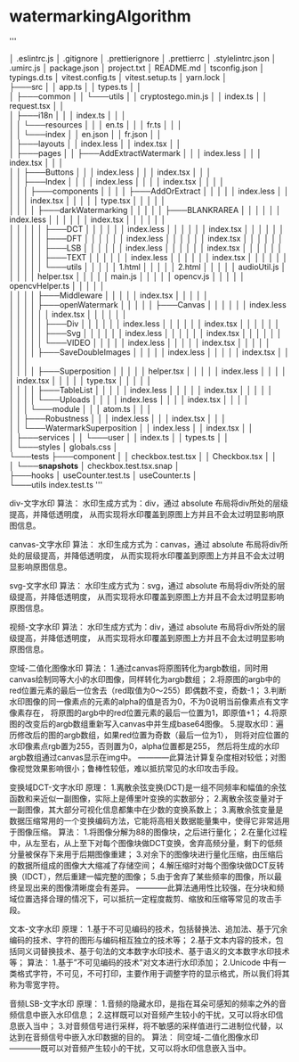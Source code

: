 # watermarkingAlgorithm

'''

│   .eslintrc.js
│   .gitignore
│   .prettierignore
│   .prettierrc
│   .stylelintrc.json
│   .umirc.js
│   package.json
│   project.txt
│   README.md
│   tsconfig.json
│   typings.d.ts
│   vitest.config.ts
│   vitest.setup.ts
│   yarn.lock
│   
├───src
│   │   app.ts
│   │   types.ts
│   │   
│   ├───common
│   │   └───utils
│   │           cryptostego.min.js
│   │           index.ts
│   │           request.tsx
│   │           
│   ├───i18n
│   │   │   index.ts
│   │   │   
│   │   └───resources
│   │       │   en.ts
│   │       │   fr.ts
│   │       │   
│   │       └───index
│   │               en.json
│   │               fr.json
│   │               
│   ├───layouts
│   │       index.less
│   │       index.tsx
│   │       
│   ├───pages
│   │   ├───AddExtractWatermark
│   │   │       index.less
│   │   │       index.tsx
│   │   │       
│   │   ├───Buttons
│   │   │       index.less
│   │   │       index.tsx
│   │   │       
│   │   ├───Index
│   │   │   │   index.less
│   │   │   │   index.tsx
│   │   │   │   
│   │   │   ├───components
│   │   │   │   ├───AddOrExtract
│   │   │   │   │       index.less
│   │   │   │   │       index.tsx
│   │   │   │   │       type.tsx
│   │   │   │   │       
│   │   │   │   ├───darkWatermarking
│   │   │   │   │   ├───BLANKRAREA
│   │   │   │   │   │       index.less
│   │   │   │   │   │       index.tsx
│   │   │   │   │   │       
│   │   │   │   │   ├───DCT
│   │   │   │   │   │       index.less
│   │   │   │   │   │       index.tsx
│   │   │   │   │   │       
│   │   │   │   │   ├───DFT
│   │   │   │   │   │       index.less
│   │   │   │   │   │       index.tsx
│   │   │   │   │   │       
│   │   │   │   │   ├───LSB
│   │   │   │   │   │       index.less
│   │   │   │   │   │       index.tsx
│   │   │   │   │   │       
│   │   │   │   │   ├───TEXT
│   │   │   │   │   │       index.less
│   │   │   │   │   │       index.tsx
│   │   │   │   │   │       
│   │   │   │   │   └───utils
│   │   │   │   │           1.html
│   │   │   │   │           2.html
│   │   │   │   │           audioUtil.js
│   │   │   │   │           helper.tsx
│   │   │   │   │           main.js
│   │   │   │   │           opencv.js
│   │   │   │   │           opencvHelper.ts
│   │   │   │   │           
│   │   │   │   ├───Middleware
│   │   │   │   │       index.tsx
│   │   │   │   │       
│   │   │   │   ├───openWatermark
│   │   │   │   │   ├───Canvas
│   │   │   │   │   │       index.less
│   │   │   │   │   │       index.tsx
│   │   │   │   │   │       
│   │   │   │   │   ├───Div
│   │   │   │   │   │       index.less
│   │   │   │   │   │       index.tsx
│   │   │   │   │   │       
│   │   │   │   │   ├───Svg
│   │   │   │   │   │       index.less
│   │   │   │   │   │       index.tsx
│   │   │   │   │   │       
│   │   │   │   │   └───VIDEO
│   │   │   │   │           index.less
│   │   │   │   │           index.tsx
│   │   │   │   │           
│   │   │   │   ├───SaveDoubleImages
│   │   │   │   │       index.less
│   │   │   │   │       index.tsx
│   │   │   │   │       
│   │   │   │   ├───Superposition
│   │   │   │   │       helper.tsx
│   │   │   │   │       index.less
│   │   │   │   │       index.tsx
│   │   │   │   │       type.tsx
│   │   │   │   │       
│   │   │   │   ├───TableList
│   │   │   │   │       index.less
│   │   │   │   │       index.tsx
│   │   │   │   │       
│   │   │   │   └───Uploads
│   │   │   │           index.less
│   │   │   │           index.tsx
│   │   │   │           
│   │   │   └───module
│   │   │           atom.ts
│   │   │           
│   │   ├───Robustness
│   │   │       index.less
│   │   │       index.tsx
│   │   │       
│   │   └───WatermarkSuperposition
│   │           index.less
│   │           index.tsx
│   │           
│   ├───services
│   │   └───user
│   │           index.ts
│   │           types.ts
│   │           
│   └───styles
│           globals.css
│           
└───tests
    ├───component
    │   │   checkbox.test.tsx
    │   │   Checkbox.tsx
    │   │   
    │   └───__snapshots__
    │           checkbox.test.tsx.snap
    │           
    ├───hooks
    │       useCounter.test.ts
    │       useCounter.ts
    │       
    └───utils
            index.test.ts
'''
            
  div-文字水印
  算法：
       水印生成方式为：div，通过 absolute 布局将div所处的层级提高，并降低透明度，
       从而实现将水印覆盖到原图上方并且不会太过明显影响原图信息。
 


  canvas-文字水印
  算法：
       水印生成方式为：canvas，通过 absolute 布局将div所处的层级提高，并降低透明度，
       从而实现将水印覆盖到原图上方并且不会太过明显影响原图信息。
 


  svg-文字水印
  算法：
       水印生成方式为：svg，通过 absolute 布局将div所处的层级提高，并降低透明度，
       从而实现将水印覆盖到原图上方并且不会太过明显影响原图信息。
 


  视频-文字水印
  算法：
       水印生成方式为：div，通过 absolute 布局将div所处的层级提高，并降低透明度，
       从而实现将水印覆盖到原图上方并且不会太过明显影响原图信息。
 


  空域-二值化图像水印
  算法：
       1.通过canvas将原图转化为argb数组，同时用canvas绘制同等大小的水印图像，同样转化为argb数组；
       2.将原图的argb中的red位置元素的最后一位舍去（red取值为0～255）即偶数不变，奇数-1；
       3.判断水印图像的同一像素点的元素的alpha的值是否为0，不为0说明当前像素点有文字像素存在，
         将原图的argb中的red位置元素的最后一位置为1，即原值+1；
       4.将原图的改变后的argb数组重新写入canvas中并生成base64图像。
       5.提取水印：遍历修改后的图的argb数组，如果red位置为奇数（最后一位为1），
         则将对应位置的水印像素点rgb置为255，否则置为0，alpha位置都是255，
         然后将生成的水印argb数组通过canvas显示在img中。
       ————此算法计算复杂度相对较低；对图像视觉效果影响很小；鲁棒性较低，难以抵抗常见的水印攻击手段。
 


  变换域DCT-文字水印
  原理：
       1.离散余弦变换(DCT)是一组不同频率和幅值的余弦函数和来近似一副图像，实际上是傅里叶变换的实数部分；
       2.离散余弦变量对于一副图像，其大部分可视化信息都集中在少数的变换系数上；
       3.离散余弦变量是数据压缩常用的一个变换编码方法，它能将高相关数据能量集中，使得它非常适用于图像压缩。
  算法：
       1.将图像分解为88的图像块，之后进行量化；
       2.在量化过程中，从左至右，从上至下对每个图像块做DCT变换，舍弃高频分量，剩下的低频分量被保存下来用于后期图像重建；
       3.对余下的图像块进行量化压缩，由压缩后的数据所组成的图像大大缩减了存储空间；
       4.解压缩时对每个图像块做DCT反转换（IDCT），然后重建一幅完整的图像；
       5.由于舍弃了某些频率的图像，所以最终呈现出来的图像清晰度会有差异。
       ————此算法通用性比较强，在分块和频域位置选择合理的情况下，可以抵抗一定程度裁剪、缩放和压缩等常见的攻击手段。
 


  文本-文字水印
  原理：
     1.基于不可见编码的技术，包括替换法、追加法、基于冗余编码的技术、字符的图形与编码相互独立的技术等；
     2.基于文本内容的技术，包括同义词替换技术、基于句法的文本数字水印技术、基于语义的文本数字水印技术等；
  算法：
     1.基于”不可见编码的技术”对文本进行水印添加；
     2.Unicode 中有一类格式字符，不可见，不可打印，主要作用于调整字符的显示格式，所以我们将其称为零宽字符。
 


  音频LSB-文字水印
  原理：
     1.音频的隐藏水印，是指在耳朵可感知的频率之外的音频信息中嵌入水印信息；
     2.这样既可以对音频产生较小的干扰，又可以将水印信息嵌入当中；
     3.对音频信号进行采样，将不敏感的采样值进行二进制位代替，以达到在音频信号中嵌入水印数据的目的。
  算法：
     同空域-二值化图像水印
     ————既可以对音频产生较小的干扰，又可以将水印信息嵌入当中。
 
